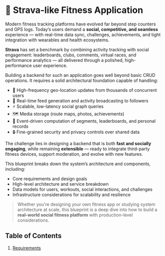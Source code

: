 # 🚴 Strava-like Fitness Application

Modern fitness tracking platforms have evolved far beyond step counters and GPS logs. Today’s users demand a **social, competitive, and seamless** experience — with real-time data sync, challenges, achievements, and tight integration with wearables and health ecosystems.

**Strava** has set a benchmark by combining activity tracking with social engagement: leaderboards, clubs, comments, virtual races, and performance analytics — all delivered through a polished, high-performance user experience.

Building a backend for such an application goes well beyond basic CRUD operations. It requires a solid architectural foundation capable of handling:

- 📍 High-frequency geo-location updates from thousands of concurrent users  
- 🧵 Real-time feed generation and activity broadcasting to followers  
- ⚡ Scalable, low-latency social graph queries  
- 🗺️ Media storage (route maps, photos, achievements)  
- 🧮 Event-driven computation of segments, leaderboards, and personal records  
- 🔒 Fine-grained security and privacy controls over shared data  

The challenge lies in designing a backend that is both **fast and socially engaging**, while remaining **extensible** — ready to integrate third-party fitness devices, support moderation, and evolve with new features.

This blueprint breaks down the system’s architecture and components, including:

- Core requirements and design goals  
- High-level architecture and service breakdown  
- Data models for users, workouts, social interactions, and challenges  
- Infrastructure considerations for scalability and resilience  

> Whether you're designing your own fitness app or studying system architecture at scale, this blueprint is a deep dive into how to build a **real-world social fitness platform** with production-level considerations.

## Table of Contents

1. [Requirements](docs/requirements.md)
